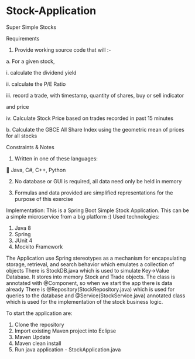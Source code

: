 # Stock-Application

Super Simple Stocks

Requirements

1. Provide working source code that will :-

a. For a given stock,

i. calculate the dividend yield

ii. calculate the P/E Ratio

iii. record a trade, with timestamp, quantity of shares, buy or sell indicator

and price

iv. Calculate Stock Price based on trades recorded in past 15 minutes

b. Calculate the GBCE All Share Index using the geometric mean of prices for all stocks

Constraints &amp; Notes

1. Written in one of these languages:

 Java, C#, C++, Python

2. No database or GUI is required, all data need only be held in memory

3. Formulas and data provided are simplified representations for the purpose of this exercise



Implementation:
This is a Spring Boot Simple Stock Application. This can be a simple microservice from a big platform :)
Used technologies: 
1. Java 8
2. Spring
3. JUnit 4
4. Mockito Framework

The Application use Spring stereotypes as a mechanism for encapsulating storage, retrieval, and search behavior which emulates a collection of objects
There is StockDB.java which is used to simulate Key->Value Database. It stores into memory Stock and Trade objects. The class is annotated with @Component, so when we start the app there is data already
There is @Repository(StockRepository.java) which is used for queries to the database and @Service(StockService.java) annotated class which is used for the implementation of the stock business logic.

To start the application are:
1. Clone the repository
2. Import existing Maven project into Eclipse
3. Maven Update
4. Maven clean install
5. Run java application - StockApplication.java

